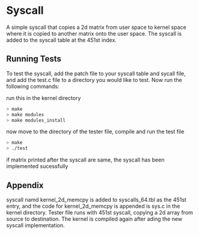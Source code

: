 
# Syscall
A simple syscall that copies a 2d matrix from user space to kernel space where it is copied to another
matrix onto the user space. The syscall is added to the syscall table at the 451st index.



## Running Tests

To test the syscall, add the patch file to your syscall table and sycall file, and add the
test.c file to a directory you would like to test. Now run the following commands:

run this in the kernel directory 
```bash
> make
> make modules
> make modules_install
```

now move to the directory of the tester file, compile and run the test file
```bash
> make
> ./test
```
if matrix printed after the syscall are same, the syscall has been implemented sucessfully

## Appendix

syscall namd kernel_2d_memcpy is added to syscalls_64.tbl as the 451st entry, and the code for kernel_2d_memcpy is appended is sys.c in the kernel
directory. Tester file runs with 451st syscall, copying a 2d array from source to destination.
The kernel is compiled again after ading the new syscall implementation.



